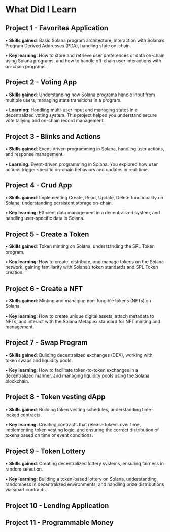 # What Did I Learn

## Project 1 - Favorites Application

•	**Skills gained**: Basic Solana program architecture, interaction with Solana’s Program Derived Addresses (PDA), handling state on-chain.

•	**Key learning**: How to store and retrieve user preferences or data on-chain using Solana programs, and how to handle off-chain user interactions with on-chain programs.

## Project 2 - Voting App

•	**Skills gained**: Understanding how Solana programs handle input from multiple users, managing state transitions in a program.

•	**Learning**: Handling multi-user input and managing states in a decentralized voting system. This project helped you understand secure vote tallying and on-chain record management.

## Project 3 - Blinks and Actions

•	**Skills gained**: Event-driven programming in Solana, handling user actions, and response management.

•	**Learning**: Event-driven programming in Solana. You explored how user actions trigger specific on-chain behaviors and updates in real-time.

## Project 4 - Crud App

•	**Skills gained**: Implementing Create, Read, Update, Delete functionality on Solana, understanding persistent storage on-chain.

•	**Key learning**: Efficient data management in a decentralized system, and handling user-specific data in Solana.

## Project 5 - Create a Token

•	**Skills gained**: Token minting on Solana, understanding the SPL Token program.

•	**Key learning**: How to create, distribute, and manage tokens on the Solana network, gaining familiarity with Solana’s token standards and SPL Token creation.

## Project 6 - Create a NFT

•	**Skills gained**: Minting and managing non-fungible tokens (NFTs) on Solana.

•	**Key learning**: How to create unique digital assets, attach metadata to NFTs, and interact with the Solana Metaplex standard for NFT minting and management.

## Project 7 - Swap Program

•	**Skills gained**: Building decentralized exchanges (DEX), working with token swaps and liquidity pools.

•	**Key learning**: How to facilitate token-to-token exchanges in a decentralized manner, and managing liquidity pools using the Solana blockchain.

## Project 8 - Token vesting dApp

•	**Skills gained**: Building token vesting schedules, understanding time-locked contracts.

•	**Key learning**: Creating contracts that release tokens over time, implementing token vesting logic, and ensuring the correct distribution of tokens based on time or event conditions.

## Project 9 - Token Lottery

•	**Skills gained**: Creating decentralized lottery systems, ensuring fairness in random selection.

•	**Key learning**: Building a token-based lottery on Solana, understanding randomness in decentralized environments, and handling prize distributions via smart contracts.

## Project 10 - Lending Application

## Project 11 - Programmable Money